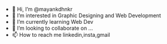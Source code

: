 - 👋 Hi, I’m @mayankdhnkr
- 👀 I’m interested in Graphic Designing and Web Development
- 🌱 I’m currently learning Web Dev
- 💞️ I’m looking to collaborate on ...
- 📫 How to reach me linkedin,insta,gmail

<!---
mayankdhnkr/mayankdhnkr is a ✨ special ✨ repository because its `README.md` (this file) appears on your GitHub profile.
You can click the Preview link to take a look at your changes.
--->
